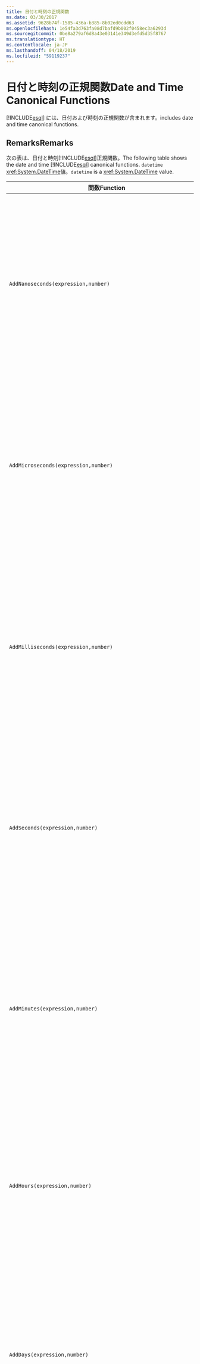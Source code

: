 ```yaml
---
title: 日付と時刻の正規関数
ms.date: 03/30/2017
ms.assetid: 9628b74f-1585-436a-b385-8b02ed0cdd63
ms.openlocfilehash: 1e54fa3d763fa08d7bafd9b002f0458ec3a6293d
ms.sourcegitcommit: 0be8a279af6d8a43e03141e349d3efd5d35f8767
ms.translationtype: HT
ms.contentlocale: ja-JP
ms.lasthandoff: 04/18/2019
ms.locfileid: "59119237"
---
```

# <a name="date-and-time-canonical-functions"></a><span data-ttu-id="639c8-102">日付と時刻の正規関数</span><span class="sxs-lookup"><span data-stu-id="639c8-102">Date and Time Canonical Functions</span></span>
[!INCLUDE[esql](../../../../../../includes/esql-md.md)] <span data-ttu-id="639c8-103">には、日付および時刻の正規関数が含まれます。</span><span class="sxs-lookup"><span data-stu-id="639c8-103">includes date and time canonical functions.</span></span>  
  
## <a name="remarks"></a><span data-ttu-id="639c8-104">Remarks</span><span class="sxs-lookup"><span data-stu-id="639c8-104">Remarks</span></span>  
 <span data-ttu-id="639c8-105">次の表は、日付と時刻[!INCLUDE[esql](../../../../../../includes/esql-md.md)]正規関数。</span><span class="sxs-lookup"><span data-stu-id="639c8-105">The following table shows the date and time [!INCLUDE[esql](../../../../../../includes/esql-md.md)] canonical functions.</span></span> <span data-ttu-id="639c8-106">`datetime` <xref:System.DateTime>値。</span><span class="sxs-lookup"><span data-stu-id="639c8-106">`datetime` is a <xref:System.DateTime> value.</span></span>  
  
|<span data-ttu-id="639c8-107">関数</span><span class="sxs-lookup"><span data-stu-id="639c8-107">Function</span></span>|<span data-ttu-id="639c8-108">説明</span><span class="sxs-lookup"><span data-stu-id="639c8-108">Description</span></span>|  
|--------------|-----------------|  
|`AddNanoseconds(expression,number)`|<span data-ttu-id="639c8-109">指定されたナノ秒数を表す `number` を `expression` に追加します。</span><span class="sxs-lookup"><span data-stu-id="639c8-109">Adds the specified `number` of nanoseconds to the `expression`.</span></span><br /><br /> <span data-ttu-id="639c8-110">**引数**</span><span class="sxs-lookup"><span data-stu-id="639c8-110">**Arguments**</span></span><br /><br /> <span data-ttu-id="639c8-111">`expression`、`DateTime`、`DateTimeOffset`、または `Time`。</span><span class="sxs-lookup"><span data-stu-id="639c8-111">`expression`: `DateTime`, `DateTimeOffset`, or `Time`.</span></span><br /><br /> <span data-ttu-id="639c8-112">`number`: `Int32`。</span><span class="sxs-lookup"><span data-stu-id="639c8-112">`number`: `Int32`.</span></span><br /><br /> <span data-ttu-id="639c8-113">**戻り値**</span><span class="sxs-lookup"><span data-stu-id="639c8-113">**Return Value**</span></span><br /><br /> <span data-ttu-id="639c8-114">`expression` の型。</span><span class="sxs-lookup"><span data-stu-id="639c8-114">The type of `expression`.</span></span>|  
|`AddMicroseconds(expression,number)`|<span data-ttu-id="639c8-115">指定されたマイクロ秒数を表す `number` を `expression` に追加します。</span><span class="sxs-lookup"><span data-stu-id="639c8-115">Adds the specified `number` of microseconds to the `expression`.</span></span><br /><br /> <span data-ttu-id="639c8-116">**引数**</span><span class="sxs-lookup"><span data-stu-id="639c8-116">**Arguments**</span></span><br /><br /> <span data-ttu-id="639c8-117">`expression`、`DateTime`、`DateTimeOffset`、または `Time`。</span><span class="sxs-lookup"><span data-stu-id="639c8-117">`expression`: `DateTime`, `DateTimeOffset`, or `Time`.</span></span><br /><br /> <span data-ttu-id="639c8-118">`number`: `Int32`。</span><span class="sxs-lookup"><span data-stu-id="639c8-118">`number`: `Int32`.</span></span><br /><br /> <span data-ttu-id="639c8-119">**戻り値**</span><span class="sxs-lookup"><span data-stu-id="639c8-119">**Return Value**</span></span><br /><br /> <span data-ttu-id="639c8-120">`expression` の型。</span><span class="sxs-lookup"><span data-stu-id="639c8-120">The type of `expression`.</span></span>|  
|`AddMilliseconds(expression,number)`|<span data-ttu-id="639c8-121">指定されたミリ秒数を表す `number` を `expression` に追加します。</span><span class="sxs-lookup"><span data-stu-id="639c8-121">Adds the specified `number` of milliseconds to the `expression`.</span></span><br /><br /> <span data-ttu-id="639c8-122">**引数**</span><span class="sxs-lookup"><span data-stu-id="639c8-122">**Arguments**</span></span><br /><br /> <span data-ttu-id="639c8-123">`expression`、`DateTime`、`DateTimeOffset`、または `Time`。</span><span class="sxs-lookup"><span data-stu-id="639c8-123">`expression`: `DateTime`, `DateTimeOffset`, or `Time`.</span></span><br /><br /> <span data-ttu-id="639c8-124">`number`: `Int32`。</span><span class="sxs-lookup"><span data-stu-id="639c8-124">`number`: `Int32`.</span></span><br /><br /> <span data-ttu-id="639c8-125">**戻り値**</span><span class="sxs-lookup"><span data-stu-id="639c8-125">**Return Value**</span></span><br /><br /> <span data-ttu-id="639c8-126">`expression` の型。</span><span class="sxs-lookup"><span data-stu-id="639c8-126">The type of `expression`.</span></span>|  
|`AddSeconds(expression,number)`|<span data-ttu-id="639c8-127">指定された秒数を表す `number` を `expression` に追加します。</span><span class="sxs-lookup"><span data-stu-id="639c8-127">Adds the specified `number` of seconds to the `expression`.</span></span><br /><br /> <span data-ttu-id="639c8-128">**引数**</span><span class="sxs-lookup"><span data-stu-id="639c8-128">**Arguments**</span></span><br /><br /> <span data-ttu-id="639c8-129">`expression`、`DateTime`、`DateTimeOffset`、または `Time`。</span><span class="sxs-lookup"><span data-stu-id="639c8-129">`expression`: `DateTime`, `DateTimeOffset`, or `Time`.</span></span><br /><br /> <span data-ttu-id="639c8-130">`number`: `Int32`。</span><span class="sxs-lookup"><span data-stu-id="639c8-130">`number`: `Int32`.</span></span><br /><br /> <span data-ttu-id="639c8-131">**戻り値**</span><span class="sxs-lookup"><span data-stu-id="639c8-131">**Return Value**</span></span><br /><br /> <span data-ttu-id="639c8-132">`expression` の型。</span><span class="sxs-lookup"><span data-stu-id="639c8-132">The type of `expression`.</span></span>|  
|`AddMinutes(expression,number)`|<span data-ttu-id="639c8-133">指定された分数を表す `number` を `expression` に追加します。</span><span class="sxs-lookup"><span data-stu-id="639c8-133">Adds the specified `number` of minutes to the `expression`.</span></span><br /><br /> <span data-ttu-id="639c8-134">**引数**</span><span class="sxs-lookup"><span data-stu-id="639c8-134">**Arguments**</span></span><br /><br /> <span data-ttu-id="639c8-135">`expression`、`DateTime`、`DateTimeOffset`、または `Time`。</span><span class="sxs-lookup"><span data-stu-id="639c8-135">`expression`: `DateTime`, `DateTimeOffset`, or `Time`.</span></span><br /><br /> <span data-ttu-id="639c8-136">`number`: `Int32`。</span><span class="sxs-lookup"><span data-stu-id="639c8-136">`number`: `Int32`.</span></span><br /><br /> <span data-ttu-id="639c8-137">**戻り値**</span><span class="sxs-lookup"><span data-stu-id="639c8-137">**Return Value**</span></span><br /><br /> <span data-ttu-id="639c8-138">`expression` の型。</span><span class="sxs-lookup"><span data-stu-id="639c8-138">The type of `expression`.</span></span>|  
|`AddHours(expression,number)`|<span data-ttu-id="639c8-139">指定された時間数を表す `number` を `expression` に追加します。</span><span class="sxs-lookup"><span data-stu-id="639c8-139">Adds the specified `number` of hours to the `expression`.</span></span><br /><br /> <span data-ttu-id="639c8-140">**引数**</span><span class="sxs-lookup"><span data-stu-id="639c8-140">**Arguments**</span></span><br /><br /> <span data-ttu-id="639c8-141">`expression`、`DateTime`、`DateTimeOffset`、または `Time`。</span><span class="sxs-lookup"><span data-stu-id="639c8-141">`expression`: `DateTime`, `DateTimeOffset`, or `Time`.</span></span><br /><br /> <span data-ttu-id="639c8-142">`number`: `Int32`。</span><span class="sxs-lookup"><span data-stu-id="639c8-142">`number`: `Int32`.</span></span><br /><br /> <span data-ttu-id="639c8-143">**戻り値**</span><span class="sxs-lookup"><span data-stu-id="639c8-143">**Return Value**</span></span><br /><br /> <span data-ttu-id="639c8-144">`expression` の型。</span><span class="sxs-lookup"><span data-stu-id="639c8-144">The type of `expression`.</span></span>|  
|`AddDays(expression,number)`|<span data-ttu-id="639c8-145">指定された日数を表す `number` を `expression` に追加します。</span><span class="sxs-lookup"><span data-stu-id="639c8-145">Adds the specified `number` of days to the `expression`.</span></span><br /><br /> <span data-ttu-id="639c8-146">**引数**</span><span class="sxs-lookup"><span data-stu-id="639c8-146">**Arguments**</span></span><br /><br /> <span data-ttu-id="639c8-147">`expression`: `DateTime` または `DateTimeOffset`。</span><span class="sxs-lookup"><span data-stu-id="639c8-147">`expression`: `DateTime` or `DateTimeOffset`.</span></span><br /><br /> <span data-ttu-id="639c8-148">`number`: `Int32`。</span><span class="sxs-lookup"><span data-stu-id="639c8-148">`number`: `Int32`.</span></span><br /><br /> <span data-ttu-id="639c8-149">**戻り値**</span><span class="sxs-lookup"><span data-stu-id="639c8-149">**Return Value**</span></span><br /><br /> <span data-ttu-id="639c8-150">`expression` の型。</span><span class="sxs-lookup"><span data-stu-id="639c8-150">The type of `expression`.</span></span>|  
|`AddMonths(expression,number)`|<span data-ttu-id="639c8-151">指定された月数を表す `number` を `expression` に追加します。</span><span class="sxs-lookup"><span data-stu-id="639c8-151">Adds the specified `number` of months to the `expression`.</span></span><br /><br /> <span data-ttu-id="639c8-152">**引数**</span><span class="sxs-lookup"><span data-stu-id="639c8-152">**Arguments**</span></span><br /><br /> <span data-ttu-id="639c8-153">`expression`: `DateTime` または `DateTimeOffset`。</span><span class="sxs-lookup"><span data-stu-id="639c8-153">`expression`: `DateTime` or `DateTimeOffset`.</span></span><br /><br /> <span data-ttu-id="639c8-154">`number`: `Int32`。</span><span class="sxs-lookup"><span data-stu-id="639c8-154">`number`: `Int32`.</span></span><br /><br /> <span data-ttu-id="639c8-155">**戻り値**</span><span class="sxs-lookup"><span data-stu-id="639c8-155">**Return Value**</span></span><br /><br /> <span data-ttu-id="639c8-156">`expression` の型。</span><span class="sxs-lookup"><span data-stu-id="639c8-156">The type of `expression`.</span></span>|  
|`AddYears(expression,number)`|<span data-ttu-id="639c8-157">指定された年数を表す `number` を `expression` に追加します。</span><span class="sxs-lookup"><span data-stu-id="639c8-157">Adds the specified `number` of years to the `expression`.</span></span><br /><br /> <span data-ttu-id="639c8-158">**引数**</span><span class="sxs-lookup"><span data-stu-id="639c8-158">**Arguments**</span></span><br /><br /> <span data-ttu-id="639c8-159">`expression`: `DateTime` または `DateTimeOffset`。</span><span class="sxs-lookup"><span data-stu-id="639c8-159">`expression`: `DateTime` or `DateTimeOffset`.</span></span><br /><br /> <span data-ttu-id="639c8-160">`number`: `Int32`。</span><span class="sxs-lookup"><span data-stu-id="639c8-160">`number`: `Int32`.</span></span><br /><br /> <span data-ttu-id="639c8-161">**戻り値**</span><span class="sxs-lookup"><span data-stu-id="639c8-161">**Return Value**</span></span><br /><br /> <span data-ttu-id="639c8-162">`expression` の型。</span><span class="sxs-lookup"><span data-stu-id="639c8-162">The type of `expression`.</span></span>|  
|`CreateDateTime(year,month,day,hour,minute,second)`|<span data-ttu-id="639c8-163">サーバーのタイム ゾーンでのサーバーの現在の日時として新しい `DateTime` 値を返します。</span><span class="sxs-lookup"><span data-stu-id="639c8-163">Returns a new `DateTime` value as the current date and time of the server in the server's time zone.</span></span><br /><br /> <span data-ttu-id="639c8-164">**引数**</span><span class="sxs-lookup"><span data-stu-id="639c8-164">**Arguments**</span></span><br /><br /> <span data-ttu-id="639c8-165">`year`、`month`、`day`、`hour`、`minute`: `Int16` および `Int32`。</span><span class="sxs-lookup"><span data-stu-id="639c8-165">`year`, `month`, `day`, `hour`, `minute`: `Int16` and `Int32`.</span></span><br /><br /> <span data-ttu-id="639c8-166">`second`: `Double`。</span><span class="sxs-lookup"><span data-stu-id="639c8-166">`second`: `Double`.</span></span><br /><br /> <span data-ttu-id="639c8-167">**戻り値**</span><span class="sxs-lookup"><span data-stu-id="639c8-167">**Return Value**</span></span><br /><br /> <span data-ttu-id="639c8-168">`DateTime`。</span><span class="sxs-lookup"><span data-stu-id="639c8-168">A `DateTime`.</span></span>|  
|`CreateDateTimeOffset(year,month,day,hour,minute,second,tzoffset)`|<span data-ttu-id="639c8-169">世界協定時刻 (UTC) を基準としたサーバーの現在の日時として新しい `DateTimeOffset` 値を返します。</span><span class="sxs-lookup"><span data-stu-id="639c8-169">Returns a new `DateTimeOffset` value as the current date and time of the server relative to the Coordinated Universal Time (UTC).</span></span><br /><br /> <span data-ttu-id="639c8-170">**引数**</span><span class="sxs-lookup"><span data-stu-id="639c8-170">**Arguments**</span></span><br /><br /> <span data-ttu-id="639c8-171">`year`、`month`、`day`、`hour`、`minute`、`tzoffset`: `Int32`。</span><span class="sxs-lookup"><span data-stu-id="639c8-171">`year`, `month`, `day`, `hour`, `minute`, `tzoffset`: `Int32`.</span></span><br /><br /> <span data-ttu-id="639c8-172">`second`: `Double`。</span><span class="sxs-lookup"><span data-stu-id="639c8-172">`second`: `Double`.</span></span><br /><br /> <span data-ttu-id="639c8-173">**戻り値**</span><span class="sxs-lookup"><span data-stu-id="639c8-173">**Return Value**</span></span><br /><br /> <span data-ttu-id="639c8-174">`DateTimeOffset`。</span><span class="sxs-lookup"><span data-stu-id="639c8-174">A `DateTimeOffset`.</span></span>|  
|`CreateTime(hour,minute,second)`|<span data-ttu-id="639c8-175">現在の時刻として新しい `Time` 値を返します。</span><span class="sxs-lookup"><span data-stu-id="639c8-175">Returns a new `Time` value as the current time.</span></span><br /><br /> <span data-ttu-id="639c8-176">**引数**</span><span class="sxs-lookup"><span data-stu-id="639c8-176">**Arguments**</span></span><br /><br /> <span data-ttu-id="639c8-177">`hour` および `minute`: `Int32`。</span><span class="sxs-lookup"><span data-stu-id="639c8-177">`hour` and `minute`: `Int32`.</span></span><br /><br /> <span data-ttu-id="639c8-178">`second`: `Double`。</span><span class="sxs-lookup"><span data-stu-id="639c8-178">`second`: `Double`.</span></span><br /><br /> <span data-ttu-id="639c8-179">**戻り値**</span><span class="sxs-lookup"><span data-stu-id="639c8-179">**Return Value**</span></span><br /><br /> <span data-ttu-id="639c8-180">`Time`。</span><span class="sxs-lookup"><span data-stu-id="639c8-180">A `Time`.</span></span>|  
|`CurrentDateTime()`|<span data-ttu-id="639c8-181">サーバーのタイム ゾーンでのサーバーの現在の日時として `DateTime` 値を返します。</span><span class="sxs-lookup"><span data-stu-id="639c8-181">Returns a `DateTime` value as the current date and time of the server in the server's time zone.</span></span><br /><br /> <span data-ttu-id="639c8-182">**戻り値**</span><span class="sxs-lookup"><span data-stu-id="639c8-182">**Return Value**</span></span><br /><br /> <span data-ttu-id="639c8-183">`DateTime`。</span><span class="sxs-lookup"><span data-stu-id="639c8-183">A `DateTime`.</span></span>|  
|`CurrentDateTimeOffset()`|<span data-ttu-id="639c8-184">現在の日付、時刻、およびオフセットを `DateTimeOffset` として返します。</span><span class="sxs-lookup"><span data-stu-id="639c8-184">Returns the current date, time and offset as a `DateTimeOffset`.</span></span><br /><br /> <span data-ttu-id="639c8-185">**戻り値**</span><span class="sxs-lookup"><span data-stu-id="639c8-185">**Return Value**</span></span><br /><br /> <span data-ttu-id="639c8-186">`DateTimeOffset`。</span><span class="sxs-lookup"><span data-stu-id="639c8-186">A `DateTimeOffset`.</span></span>|  
|`CurrentUtcDateTime()`|<span data-ttu-id="639c8-187">UTS タイム ゾーンでのサーバーの現在の日時として <xref:System.DateTime> 値を返します。</span><span class="sxs-lookup"><span data-stu-id="639c8-187">Returns a <xref:System.DateTime> value as the current date and time of the server in the UTS time zone.</span></span><br /><br /> <span data-ttu-id="639c8-188">**戻り値**</span><span class="sxs-lookup"><span data-stu-id="639c8-188">**Return Value**</span></span><br /><br /> <span data-ttu-id="639c8-189">`DateTime`。</span><span class="sxs-lookup"><span data-stu-id="639c8-189">A `DateTime`.</span></span>|  
|`Day(expression)`|<span data-ttu-id="639c8-190">1 ～ 31 の間の `expression` として `Int32` の日付の部分を返します。</span><span class="sxs-lookup"><span data-stu-id="639c8-190">Returns the day portion of `expression` as an `Int32` between 1 and 31.</span></span><br /><br /> <span data-ttu-id="639c8-191">**引数**</span><span class="sxs-lookup"><span data-stu-id="639c8-191">**Arguments**</span></span><br /><br /> <span data-ttu-id="639c8-192">`DateTime` および `DateTimeOffset`。</span><span class="sxs-lookup"><span data-stu-id="639c8-192">A `DateTime` and `DateTimeOffset`.</span></span><br /><br /> <span data-ttu-id="639c8-193">**戻り値**</span><span class="sxs-lookup"><span data-stu-id="639c8-193">**Return Value**</span></span><br /><br /> <span data-ttu-id="639c8-194">`Int32`。</span><span class="sxs-lookup"><span data-stu-id="639c8-194">An `Int32`.</span></span><br /><br /> <span data-ttu-id="639c8-195">**例**</span><span class="sxs-lookup"><span data-stu-id="639c8-195">**Example**</span></span><br /><br /> `-- The following example returns 12.`<br /><br /> `Day(cast('03/12/1998' as DateTime))`|  
|`DayOfYear(expression)`|<span data-ttu-id="639c8-196">`expression` の日付の部分を 1 ～ 366 の間の `Int32` として返します。366 はうるう年の最後の日に対して返されます。</span><span class="sxs-lookup"><span data-stu-id="639c8-196">Returns the day portion of `expression` as an `Int32` between 1 and 366, where 366 is returned for the last day of a leap year.</span></span><br /><br /> <span data-ttu-id="639c8-197">**引数**</span><span class="sxs-lookup"><span data-stu-id="639c8-197">**Arguments**</span></span><br /><br /> <span data-ttu-id="639c8-198">`DateTime` または `DateTimeOffset`。</span><span class="sxs-lookup"><span data-stu-id="639c8-198">A `DateTime` or `DateTimeOffset`.</span></span><br /><br /> <span data-ttu-id="639c8-199">**戻り値**</span><span class="sxs-lookup"><span data-stu-id="639c8-199">**Return Value**</span></span><br /><br /> <span data-ttu-id="639c8-200">`Int32`。</span><span class="sxs-lookup"><span data-stu-id="639c8-200">An `Int32`.</span></span>|  
|`DiffNanoseconds(startExpression,endExpression)`|<span data-ttu-id="639c8-201">`startExpression` と `endExpression` の差をナノ秒単位で返します。</span><span class="sxs-lookup"><span data-stu-id="639c8-201">Returns the difference, in nanoseconds, between `startExpression` and `endExpression`.</span></span><br /><br /> <span data-ttu-id="639c8-202">**引数**</span><span class="sxs-lookup"><span data-stu-id="639c8-202">**Arguments**</span></span><br /><br /> <span data-ttu-id="639c8-203">`startExpression`、`endExpression`: `DateTime`、`DateTimeOffset`、または `Time`。</span><span class="sxs-lookup"><span data-stu-id="639c8-203">`startExpression`, `endExpression`: `DateTime`, `DateTimeOffset`, or `Time`.</span></span> <span data-ttu-id="639c8-204">**注:** `startExpression`と`endExpression`同じ型でなければなりません。</span><span class="sxs-lookup"><span data-stu-id="639c8-204">**Note:**  `startExpression` and `endExpression` must be of the same type.</span></span> <br /><br /> <span data-ttu-id="639c8-205">**戻り値**</span><span class="sxs-lookup"><span data-stu-id="639c8-205">**Return Value**</span></span><br /><br /> <span data-ttu-id="639c8-206">`Int32`。</span><span class="sxs-lookup"><span data-stu-id="639c8-206">An `Int32`.</span></span>|  
|`DiffMilliseconds(startExpression,endExpression)`|<span data-ttu-id="639c8-207">`startExpression` と `endExpression` の差をミリ秒単位で返します。</span><span class="sxs-lookup"><span data-stu-id="639c8-207">Returns the difference, in milliseconds, between `startExpression` and `endExpression`.</span></span><br /><br /> <span data-ttu-id="639c8-208">**引数**</span><span class="sxs-lookup"><span data-stu-id="639c8-208">**Arguments**</span></span><br /><br /> <span data-ttu-id="639c8-209">`startExpression`、`endExpression`: `DateTime`、`DateTimeOffset`、または `Time`。</span><span class="sxs-lookup"><span data-stu-id="639c8-209">`startExpression`, `endExpression`: `DateTime`, `DateTimeOffset`, or `Time`.</span></span> <span data-ttu-id="639c8-210">**注:** `startExpression`と`endExpression`同じ型でなければなりません。</span><span class="sxs-lookup"><span data-stu-id="639c8-210">**Note:**  `startExpression` and `endExpression` must be of the same type.</span></span> <br /><br /> <span data-ttu-id="639c8-211">**戻り値**</span><span class="sxs-lookup"><span data-stu-id="639c8-211">**Return Value**</span></span><br /><br /> <span data-ttu-id="639c8-212">`Int32`。</span><span class="sxs-lookup"><span data-stu-id="639c8-212">An `Int32`.</span></span>|  
|`DiffMicroseconds(startExpression,endExpression)`|<span data-ttu-id="639c8-213">`startExpression` と `endExpression` の差をマイクロ秒単位で返します。</span><span class="sxs-lookup"><span data-stu-id="639c8-213">Returns the difference, in microseconds, between `startExpression` and `endExpression`.</span></span><br /><br /> <span data-ttu-id="639c8-214">**引数**</span><span class="sxs-lookup"><span data-stu-id="639c8-214">**Arguments**</span></span><br /><br /> <span data-ttu-id="639c8-215">`startExpression`、`endExpression`: `DateTime`、`DateTimeOffset`、または `Time`。</span><span class="sxs-lookup"><span data-stu-id="639c8-215">`startExpression`, `endExpression`: `DateTime`, `DateTimeOffset`, or `Time`.</span></span> <span data-ttu-id="639c8-216">**注:** `startExpression`と`endExpression`同じ型でなければなりません。</span><span class="sxs-lookup"><span data-stu-id="639c8-216">**Note:**  `startExpression` and `endExpression` must be of the same type.</span></span> <br /><br /> <span data-ttu-id="639c8-217">**戻り値**</span><span class="sxs-lookup"><span data-stu-id="639c8-217">**Return Value**</span></span><br /><br /> <span data-ttu-id="639c8-218">`Int32`。</span><span class="sxs-lookup"><span data-stu-id="639c8-218">An `Int32`.</span></span>|  
|`DiffSeconds(startExpression,endExpression)`|<span data-ttu-id="639c8-219">`startExpression` と `endExpression` の差を秒単位で返します。</span><span class="sxs-lookup"><span data-stu-id="639c8-219">Returns the difference, in seconds, between `startExpression` and `endExpression`.</span></span><br /><br /> <span data-ttu-id="639c8-220">**引数**</span><span class="sxs-lookup"><span data-stu-id="639c8-220">**Arguments**</span></span><br /><br /> <span data-ttu-id="639c8-221">`startExpression`、`endExpression`: `DateTime`、`DateTimeOffset`、または `Time`。</span><span class="sxs-lookup"><span data-stu-id="639c8-221">`startExpression`, `endExpression`: `DateTime`, `DateTimeOffset`, or `Time`.</span></span> <span data-ttu-id="639c8-222">**注:** `startExpression`と`endExpression`同じ型でなければなりません。</span><span class="sxs-lookup"><span data-stu-id="639c8-222">**Note:**  `startExpression` and `endExpression` must be of the same type.</span></span> <br /><br /> <span data-ttu-id="639c8-223">**戻り値**</span><span class="sxs-lookup"><span data-stu-id="639c8-223">**Return Value**</span></span><br /><br /> <span data-ttu-id="639c8-224">`Int32`。</span><span class="sxs-lookup"><span data-stu-id="639c8-224">An `Int32`.</span></span>|  
|`DiffMinutes(startExpression,endExpression)`|<span data-ttu-id="639c8-225">`startExpression` と `endExpression` の差を分単位で返します。</span><span class="sxs-lookup"><span data-stu-id="639c8-225">Returns the difference, in minutes, between `startExpression` and `endExpression`.</span></span><br /><br /> <span data-ttu-id="639c8-226">**引数**</span><span class="sxs-lookup"><span data-stu-id="639c8-226">**Arguments**</span></span><br /><br /> <span data-ttu-id="639c8-227">`startExpression`、`endExpression`: `DateTime`、`DateTimeOffset`、または `Time`。</span><span class="sxs-lookup"><span data-stu-id="639c8-227">`startExpression`, `endExpression`: `DateTime`, `DateTimeOffset`, or `Time`.</span></span> <span data-ttu-id="639c8-228">**注:** `startExpression`と`endExpression`同じ型でなければなりません。</span><span class="sxs-lookup"><span data-stu-id="639c8-228">**Note:**  `startExpression` and `endExpression` must be of the same type.</span></span> <br /><br /> <span data-ttu-id="639c8-229">**戻り値**</span><span class="sxs-lookup"><span data-stu-id="639c8-229">**Return Value**</span></span><br /><br /> <span data-ttu-id="639c8-230">`Int32`。</span><span class="sxs-lookup"><span data-stu-id="639c8-230">An `Int32`.</span></span>|  
|`DiffHours(startExpression,endExpression)`|<span data-ttu-id="639c8-231">`startExpression` と `endExpression` の差を時間単位で返します。</span><span class="sxs-lookup"><span data-stu-id="639c8-231">Returns the difference, in hours, between `startExpression` and `endExpression`.</span></span><br /><br /> <span data-ttu-id="639c8-232">**引数**</span><span class="sxs-lookup"><span data-stu-id="639c8-232">**Arguments**</span></span><br /><br /> <span data-ttu-id="639c8-233">`startExpression`、`endExpression`: `DateTime`、`DateTimeOffset`、または `Time`。</span><span class="sxs-lookup"><span data-stu-id="639c8-233">`startExpression`, `endExpression`: `DateTime`, `DateTimeOffset`, or `Time`.</span></span> <span data-ttu-id="639c8-234">**注:** `startExpression`と`endExpression`同じ型でなければなりません。</span><span class="sxs-lookup"><span data-stu-id="639c8-234">**Note:**  `startExpression` and `endExpression` must be of the same type.</span></span> <br /><br /> <span data-ttu-id="639c8-235">**戻り値**</span><span class="sxs-lookup"><span data-stu-id="639c8-235">**Return Value**</span></span><br /><br /> <span data-ttu-id="639c8-236">`Int32`。</span><span class="sxs-lookup"><span data-stu-id="639c8-236">An `Int32`.</span></span>|  
|`DiffDays(startExpression,endExpression)`|<span data-ttu-id="639c8-237">`startExpression` と `endExpression` の差を日単位で返します。</span><span class="sxs-lookup"><span data-stu-id="639c8-237">Returns the difference, in days, between `startExpression` and `endExpression`.</span></span><br /><br /> <span data-ttu-id="639c8-238">**引数**</span><span class="sxs-lookup"><span data-stu-id="639c8-238">**Arguments**</span></span><br /><br /> <span data-ttu-id="639c8-239">`startExpression`、`endExpression`: `DateTime` または `DateTimeOffset`。</span><span class="sxs-lookup"><span data-stu-id="639c8-239">`startExpression`, `endExpression`: `DateTime` or `DateTimeOffset`.</span></span> <span data-ttu-id="639c8-240">**注:** `startExpression`と`endExpression`同じ型でなければなりません。</span><span class="sxs-lookup"><span data-stu-id="639c8-240">**Note:**  `startExpression` and `endExpression` must be of the same type.</span></span> <br /><br /> <span data-ttu-id="639c8-241">**戻り値**</span><span class="sxs-lookup"><span data-stu-id="639c8-241">**Return Value**</span></span><br /><br /> <span data-ttu-id="639c8-242">`Int32`。</span><span class="sxs-lookup"><span data-stu-id="639c8-242">An `Int32`.</span></span>|  
|`DiffMonths(startExpression,endExpression)`|<span data-ttu-id="639c8-243">`startExpression` と `endExpression` の差を月単位で返します。</span><span class="sxs-lookup"><span data-stu-id="639c8-243">Returns the difference, in months, between `startExpression` and `endExpression`.</span></span><br /><br /> <span data-ttu-id="639c8-244">**引数**</span><span class="sxs-lookup"><span data-stu-id="639c8-244">**Arguments**</span></span><br /><br /> <span data-ttu-id="639c8-245">`startExpression`、`endExpression`: `DateTime` または `DateTimeOffset`。</span><span class="sxs-lookup"><span data-stu-id="639c8-245">`startExpression`, `endExpression`: `DateTime` or `DateTimeOffset`.</span></span> <span data-ttu-id="639c8-246">**注:** `startExpression`と`endExpression`同じ型でなければなりません。</span><span class="sxs-lookup"><span data-stu-id="639c8-246">**Note:**  `startExpression` and `endExpression` must be of the same type.</span></span> <br /><br /> <span data-ttu-id="639c8-247">**戻り値**</span><span class="sxs-lookup"><span data-stu-id="639c8-247">**Return Value**</span></span><br /><br /> <span data-ttu-id="639c8-248">`Int32`。</span><span class="sxs-lookup"><span data-stu-id="639c8-248">An `Int32`.</span></span>|  
|`DiffYears(startExpression,endExpression)`|<span data-ttu-id="639c8-249">`startExpression` と `endExpression` の差を年単位で返します。</span><span class="sxs-lookup"><span data-stu-id="639c8-249">Returns the difference, in years, between `startExpression` and `endExpression`.</span></span><br /><br /> <span data-ttu-id="639c8-250">**引数**</span><span class="sxs-lookup"><span data-stu-id="639c8-250">**Arguments**</span></span><br /><br /> <span data-ttu-id="639c8-251">`startExpression`、`endExpression`: `DateTime` または `DateTimeOffset`。</span><span class="sxs-lookup"><span data-stu-id="639c8-251">`startExpression`, `endExpression`: `DateTime` or `DateTimeOffset`.</span></span> <span data-ttu-id="639c8-252">**注:** `startExpression`と`endExpression`同じ型でなければなりません。</span><span class="sxs-lookup"><span data-stu-id="639c8-252">**Note:**  `startExpression` and `endExpression` must be of the same type.</span></span> <br /><br /> <span data-ttu-id="639c8-253">**戻り値**</span><span class="sxs-lookup"><span data-stu-id="639c8-253">**Return Value**</span></span><br /><br /> <span data-ttu-id="639c8-254">`Int32`。</span><span class="sxs-lookup"><span data-stu-id="639c8-254">An `Int32`.</span></span>|  
|`GetTotalOffsetMinutes(datetimeoffset)`|<span data-ttu-id="639c8-255">GMT からのオフセット `datetimeoffset` (分数) を返します。</span><span class="sxs-lookup"><span data-stu-id="639c8-255">Returns the number of minutes that the `datetimeoffset` is offset from GMT.</span></span> <span data-ttu-id="639c8-256">この値は通常、+780 ～ -780 (+ 13 時間～ - 13 時間) の間になります。</span><span class="sxs-lookup"><span data-stu-id="639c8-256">This is generally between +780 and -780 (+ or - 13 hrs).</span></span> <span data-ttu-id="639c8-257">**注:** この関数は、SQL Server 2008 でのみサポートされます。</span><span class="sxs-lookup"><span data-stu-id="639c8-257">**Note:**  This function is supported in SQL Server 2008 only.</span></span> <br /><br /> <span data-ttu-id="639c8-258">**引数**</span><span class="sxs-lookup"><span data-stu-id="639c8-258">**Arguments**</span></span><br /><br /> <span data-ttu-id="639c8-259">`DateTimeOffset`。</span><span class="sxs-lookup"><span data-stu-id="639c8-259">A `DateTimeOffset`.</span></span><br /><br /> <span data-ttu-id="639c8-260">**戻り値**</span><span class="sxs-lookup"><span data-stu-id="639c8-260">**Return Value**</span></span><br /><br /> <span data-ttu-id="639c8-261">`Int32`。</span><span class="sxs-lookup"><span data-stu-id="639c8-261">An `Int32`.</span></span>|  
|`Hour(expression)`|<span data-ttu-id="639c8-262">0 ～ 23 の間の `expression` として `Int32` の時間の部分を返します。</span><span class="sxs-lookup"><span data-stu-id="639c8-262">Returns the hour portion of `expression` as an `Int32` between 0 and 23.</span></span><br /><br /> <span data-ttu-id="639c8-263">**引数**</span><span class="sxs-lookup"><span data-stu-id="639c8-263">**Arguments**</span></span><br /><br /> <span data-ttu-id="639c8-264">`DateTime, Time` および `DateTimeOffset`。</span><span class="sxs-lookup"><span data-stu-id="639c8-264">A `DateTime, Time` and `DateTimeOffset`.</span></span><br /><br /> <span data-ttu-id="639c8-265">**例**</span><span class="sxs-lookup"><span data-stu-id="639c8-265">**Example**</span></span><br /><br /> `-- The following example returns 22.`<br /><br /> `Hour(cast('22:35:5' as DateTime))`|  
|`Millisecond(expression)`|<span data-ttu-id="639c8-266">0 ～ 999 の間の `expression` として `Int32` のミリ秒の部分を返します。</span><span class="sxs-lookup"><span data-stu-id="639c8-266">Returns the milliseconds portion of `expression` as an `Int32` between 0 and 999.</span></span><br /><br /> <span data-ttu-id="639c8-267">**引数**</span><span class="sxs-lookup"><span data-stu-id="639c8-267">**Arguments**</span></span><br /><br /> <span data-ttu-id="639c8-268">`DateTime, Time` および `DateTimeOffset`。</span><span class="sxs-lookup"><span data-stu-id="639c8-268">A `DateTime, Time` and `DateTimeOffset`.</span></span><br /><br /> <span data-ttu-id="639c8-269">**戻り値**</span><span class="sxs-lookup"><span data-stu-id="639c8-269">**Return Value**</span></span><br /><br /> <span data-ttu-id="639c8-270">`Int32`。</span><span class="sxs-lookup"><span data-stu-id="639c8-270">An `Int32`.</span></span>|  
|`Minute(expression)`|<span data-ttu-id="639c8-271">0 ～ 59 の間の `expression` として `Int32` の分の部分を返します。</span><span class="sxs-lookup"><span data-stu-id="639c8-271">Returns the minute portion of `expression` as an `Int32` between 0 and 59.</span></span><br /><br /> <span data-ttu-id="639c8-272">**引数**</span><span class="sxs-lookup"><span data-stu-id="639c8-272">**Arguments**</span></span><br /><br /> <span data-ttu-id="639c8-273">`DateTime, Time` または `DateTimeOffset`。</span><span class="sxs-lookup"><span data-stu-id="639c8-273">A `DateTime, Time` or `DateTimeOffset`.</span></span><br /><br /> <span data-ttu-id="639c8-274">**戻り値**</span><span class="sxs-lookup"><span data-stu-id="639c8-274">**Return Value**</span></span><br /><br /> <span data-ttu-id="639c8-275">`Int32`。</span><span class="sxs-lookup"><span data-stu-id="639c8-275">An `Int32`.</span></span><br /><br /> <span data-ttu-id="639c8-276">**例**</span><span class="sxs-lookup"><span data-stu-id="639c8-276">**Example**</span></span><br /><br /> `-- The following example returns 35`<br /><br /> `Minute(cast('22:35:5' as DateTime))`|  
|`Month(expression)`|<span data-ttu-id="639c8-277">1 ～ 12 の間の `expression` として `Int32` の月の部分を返します。</span><span class="sxs-lookup"><span data-stu-id="639c8-277">Returns the month portion of `expression` as an `Int32` between 1 and 12.</span></span><br /><br /> <span data-ttu-id="639c8-278">**引数**</span><span class="sxs-lookup"><span data-stu-id="639c8-278">**Arguments**</span></span><br /><br /> <span data-ttu-id="639c8-279">`DateTime` または `DateTimeOffset`。</span><span class="sxs-lookup"><span data-stu-id="639c8-279">A `DateTime` or `DateTimeOffset`.</span></span><br /><br /> <span data-ttu-id="639c8-280">**戻り値**</span><span class="sxs-lookup"><span data-stu-id="639c8-280">**Return Value**</span></span><br /><br /> <span data-ttu-id="639c8-281">`Int32`。</span><span class="sxs-lookup"><span data-stu-id="639c8-281">An `Int32`.</span></span><br /><br /> <span data-ttu-id="639c8-282">**例**</span><span class="sxs-lookup"><span data-stu-id="639c8-282">**Example**</span></span><br /><br /> `-- The following example returns 3.`<br /><br /> `Month(cast('03/12/1998' as DateTime))`|  
|`Second(expression)`|<span data-ttu-id="639c8-283">0 ～ 59 の間の `expression` として `Int32` の秒の部分を返します。</span><span class="sxs-lookup"><span data-stu-id="639c8-283">Returns the seconds portion of `expression` as an `Int32` between 0 and 59.</span></span><br /><br /> <span data-ttu-id="639c8-284">**引数**</span><span class="sxs-lookup"><span data-stu-id="639c8-284">**Arguments**</span></span><br /><br /> <span data-ttu-id="639c8-285">`DateTime, Time` および `DateTimeOffset`。</span><span class="sxs-lookup"><span data-stu-id="639c8-285">A `DateTime, Time` and `DateTimeOffset`.</span></span><br /><br /> <span data-ttu-id="639c8-286">**戻り値**</span><span class="sxs-lookup"><span data-stu-id="639c8-286">**Return Value**</span></span><br /><br /> <span data-ttu-id="639c8-287">`Int32`。</span><span class="sxs-lookup"><span data-stu-id="639c8-287">An `Int32`.</span></span><br /><br /> <span data-ttu-id="639c8-288">**例**</span><span class="sxs-lookup"><span data-stu-id="639c8-288">**Example**</span></span><br /><br /> `-- The following example returns 5`<br /><br /> `Second(cast('22:35:5' as DateTime))`|  
|`TruncateTime(expression)`|<span data-ttu-id="639c8-289">時間の値が切り捨てられた `expression` を返します。</span><span class="sxs-lookup"><span data-stu-id="639c8-289">Returns the `expression`, with the time values truncated.</span></span><br /><br /> <span data-ttu-id="639c8-290">**引数**</span><span class="sxs-lookup"><span data-stu-id="639c8-290">**Arguments**</span></span><br /><br /> <span data-ttu-id="639c8-291">`DateTime` または `DateTimeOffset`。</span><span class="sxs-lookup"><span data-stu-id="639c8-291">A `DateTime` or `DateTimeOffset`.</span></span><br /><br /> <span data-ttu-id="639c8-292">**戻り値**</span><span class="sxs-lookup"><span data-stu-id="639c8-292">**Return Value**</span></span><br /><br /> <span data-ttu-id="639c8-293">`expression` の型。</span><span class="sxs-lookup"><span data-stu-id="639c8-293">The type of `expression`.</span></span>|  
|`Year(expression)`|<span data-ttu-id="639c8-294">`expression` `Int32` として `YYYY` の年の部分を返します。</span><span class="sxs-lookup"><span data-stu-id="639c8-294">Returns the year portion of `expression` as an `Int32` `YYYY`.</span></span><br /><br /> <span data-ttu-id="639c8-295">**引数**</span><span class="sxs-lookup"><span data-stu-id="639c8-295">**Arguments**</span></span><br /><br /> <span data-ttu-id="639c8-296">`DateTime` および `DateTimeOffset`。</span><span class="sxs-lookup"><span data-stu-id="639c8-296">A `DateTime` and `DateTimeOffset`.</span></span><br /><br /> <span data-ttu-id="639c8-297">**戻り値**</span><span class="sxs-lookup"><span data-stu-id="639c8-297">**Return Value**</span></span><br /><br /> <span data-ttu-id="639c8-298">`Int32`。</span><span class="sxs-lookup"><span data-stu-id="639c8-298">An `Int32`.</span></span><br /><br /> <span data-ttu-id="639c8-299">**例**</span><span class="sxs-lookup"><span data-stu-id="639c8-299">**Example**</span></span><br /><br /> `-- The following example returns 1998.`<br /><br /> `Year(cast('03/12/1998' as DateTime))`|  
  
 <span data-ttu-id="639c8-300">`null` が入力された場合、これらの関数は `null` を返します。</span><span class="sxs-lookup"><span data-stu-id="639c8-300">These functions will return `null` if given `null` input.</span></span>  
  
 <span data-ttu-id="639c8-301">同等の機能は、Microsoft SQL クライアント マネージド プロバイダーでも利用できます。</span><span class="sxs-lookup"><span data-stu-id="639c8-301">Equivalent functionality is available in the Microsoft SQL Client Managed Provider.</span></span> <span data-ttu-id="639c8-302">詳細については、次を参照してください。 [Entity Framework の関数の SqlClient](../../../../../../docs/framework/data/adonet/ef/sqlclient-for-ef-functions.md)します。</span><span class="sxs-lookup"><span data-stu-id="639c8-302">For more information, see [SqlClient for Entity Framework Functions](../../../../../../docs/framework/data/adonet/ef/sqlclient-for-ef-functions.md).</span></span>  
  
## <a name="see-also"></a><span data-ttu-id="639c8-303">関連項目</span><span class="sxs-lookup"><span data-stu-id="639c8-303">See also</span></span>

- [<span data-ttu-id="639c8-304">正規関数</span><span class="sxs-lookup"><span data-stu-id="639c8-304">Canonical Functions</span></span>](../../../../../../docs/framework/data/adonet/ef/language-reference/canonical-functions.md)
